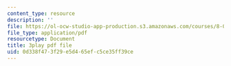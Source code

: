```yaml
---
content_type: resource
description: ''
file: https://ol-ocw-studio-app-production.s3.amazonaws.com/courses/8-04-quantum-physics-i-spring-2016/0d338f473f29e5d465efc5ce35ff39ce_gMnQ21-pjOA.pdf
file_type: application/pdf
resourcetype: Document
title: 3play pdf file
uid: 0d338f47-3f29-e5d4-65ef-c5ce35ff39ce
---
```

